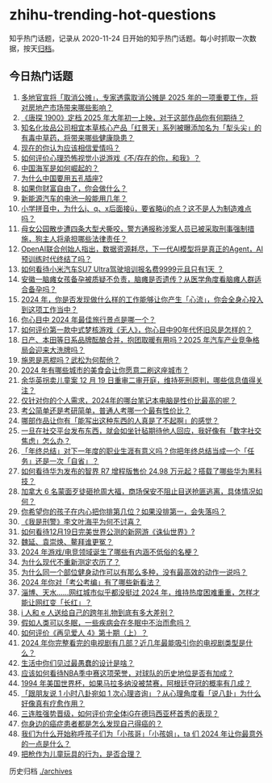 # zhihu-trending-hot-questions

知乎热门话题，记录从 2020-11-24
日开始的知乎热门话题。每小时抓取一次数据，按天[归档](./archives)。

## 今日热门话题

<!-- BEGIN -->
<!-- 最后更新时间 Fri Dec 20 2024 03:00:52 GMT+0800 (China Standard Time) -->

1. [多地官宣将「取消公摊」，专家透露取消公摊是 2025 年的一项重要工作，将对房地产市场带来哪些影响？](https://www.zhihu.com/question/7213640300)
1. [《唐探 1900》定档 2025 年大年初一上映，对于这部作品你有何期待？](https://www.zhihu.com/question/7302644131)
1. [知名化妆品公司相宜本草核心产品「红景天」系列被曝添加名为「犁头尖」的有毒中草药，将带来哪些健康隐患？](https://www.zhihu.com/question/7277446488)
1. [现在的你认为应该相信爱情吗？](https://www.zhihu.com/question/309067899)
1. [如何评价心理恐怖视觉小说游戏《不/存在的你，和我》？](https://www.zhihu.com/question/6774188781)
1. [中国海军是如何崛起的？](https://www.zhihu.com/question/587355932)
1. [为什么中国要用五孔插座?](https://www.zhihu.com/question/333776081)
1. [如果你财富自由了，你会做什么？](https://www.zhihu.com/question/5799950839)
1. [新能源汽车的电池一般能用几年？](https://www.zhihu.com/question/588664152)
1. [小学拼音中，为什么j、q、x后面接ü，要省略ü的点？这不是人为制造难点吗？](https://www.zhihu.com/question/2896122042)
1. [母女公园散步遭四条大型犬撕咬，警方通报称涉案人员已被采取刑事强制措施，狗主人将承担哪些法律责任？](https://www.zhihu.com/question/7288494303)
1. [OpenAI联合创始人指出，数据资源耗尽，下一代AI模型将是真正的Agent，AI预训练时代终结了吗？](https://www.zhihu.com/question/7083094886)
1. [如何看待小米汽车SU7 Ultra驾驶培训报名费9999元且只有1天 ？](https://www.zhihu.com/question/7033046900)
1. [安徽一脑瘫女孩备孕被质疑不负责，脑瘫是否遗传？从医学角度看脑瘫人群适合备孕吗？](https://www.zhihu.com/question/7257843769)
1. [2024 年，你是否发现做什么样的工作能够让你产生「心流」，你会全身心投入到这项工作当中？](https://www.zhihu.com/question/7129999232)
1. [你心目中 2024 年最佳旅行景点是哪一个？](https://www.zhihu.com/question/6752006571)
1. [如何评价第一款中式梦核游戏《无人》，你心目中90年代怀旧风是怎样的？](https://www.zhihu.com/question/4634887290)
1. [日产、本田等日系品牌酝酿合并，抱团取暖有用吗？2025 年汽车产业竞争格局会迎来大洗牌吗？](https://www.zhihu.com/question/7194651842)
1. [施恩是恶棍吗？武松为何帮他？](https://www.zhihu.com/question/560884628)
1. [2024 年有哪些城市的美食会让你愿意二刷这座城市？](https://www.zhihu.com/question/6752304583)
1. [余华英拐卖儿童案 12 月 19 日重审二审开庭，维持死刑原判，哪些信息值得关注？](https://www.zhihu.com/question/6450130197)
1. [仅针对你的个人需求，2024年的哪台笔记本电脑是性价比最高的呢？](https://www.zhihu.com/question/6495494900)
1. [考公简单还是考研简单，普通人考哪一个最有性价比？](https://www.zhihu.com/question/6605843893)
1. [哪部作品让你有「能写出这种东西的人真是了不起啊」的感觉？](https://www.zhihu.com/question/36930606)
1. [一旦在社交平台发布东西，就会如坐针毡期待他人回应，我好像有「数字社交焦虑」怎么办？](https://www.zhihu.com/question/6683967230)
1. [「年终总结」对下一年度的职业生涯有意义吗？你把年终总结当成一个「任务」还是一次「自省」？](https://www.zhihu.com/question/7022591376)
1. [如何看待华为发布的智界 R7 增程版售价 24.98 万元起？搭载了哪些华为黑科技？](https://www.zhihu.com/question/7273301154)
1. [加拿大 6 名蒙面歹徒砸抢周大福，商场保安不阻止目送抢匪逃离，具体情况如何？](https://www.zhihu.com/question/7166660573)
1. [你希望你的孩子在内心把你排第几位？如果没排第一，会失落吗？](https://www.zhihu.com/question/6819850889)
1. [《我是刑警》李文叶海平为何不讨喜？](https://www.zhihu.com/question/7022308372)
1. [如何看待12月19日完美世界公测的新网游《诛仙世界》?](https://www.zhihu.com/question/7263103977)
1. [魏延、袁崇焕、鳌拜谁更冤？](https://www.zhihu.com/question/414938434)
1. [2024 年游戏/电竞领域诞生了哪些有内涵不低俗的名梗？](https://www.zhihu.com/question/7182263990)
1. [为什么现代不重新测定农历了？](https://www.zhihu.com/question/644610355)
1. [为什么同一个部位健身动作可以有那么多种，没有最高效的动作一说吗？](https://www.zhihu.com/question/7095580961)
1. [2024 年你对「考公考编」有了哪些新看法？](https://www.zhihu.com/question/6760412691)
1. [淄博、天水……网红城市似乎都没挺过 2024 年，维持热度困难重重，怎样才能让网红变「长红」？](https://www.zhihu.com/question/7121006200)
1. [i 人和 e 人送给自己的跨年礼物到底有多大差别？](https://www.zhihu.com/question/7260418925)
1. [假如人类可以冬眠，一些疾病会在冬眠中不治而愈吗？](https://www.zhihu.com/question/6010754064)
1. [如何评价《再见爱人 4》第十期（上）？](https://www.zhihu.com/question/7271048903)
1. [2024 年你完整看完的电视剧有几部？近几年最能吸引你的电视剧类型是什么？](https://www.zhihu.com/question/6844767812)
1. [生活中你们见过最愚蠢的设计是啥？](https://www.zhihu.com/question/41685800)
1. [应该如何看待NBA季中赛这项荣誉，对球队的历史地位是否有加成？](https://www.zhihu.com/question/7182114311)
1. [1994 年美国世界杯，如果马拉多纳没被禁赛，阿根廷夺冠的概率有几成？](https://www.zhihu.com/question/506715849)
1. [「跟朋友说 1 小时八卦宛如 1 次心理咨询」？从心理角度看「说八卦」为什么好像真有疗愈作用？](https://www.zhihu.com/question/6683973977)
1. [三连胜强势晋级，如何评价完全体iG在德玛西亚杯首秀的表现？](https://www.zhihu.com/question/7216785305)
1. [你身边的癌症患者都是怎么发现自己得癌的？](https://www.zhihu.com/question/506470415)
1. [我们为什么开始称呼孩子们为「小孩哥」「小孩姐」，ta 们 2024 年让你最意外的一点是什么？](https://www.zhihu.com/question/6647847001)
1. [把枪作为儿童玩具的行为，是否合理？](https://www.zhihu.com/question/29234489)

<!-- END -->

历史归档 [./archives](./archives)
